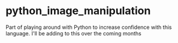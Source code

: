 # python_image_manipulation
Part of playing around with Python to increase confidence with this language.  I'll be adding to this over the coming months
